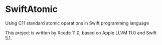 # SwiftAtomic
Using C11 standard atomic operations in Swift programming language

This project is written by Xcode 11.0, based on Apple LLVM 11.0 and Swift 5.1.

